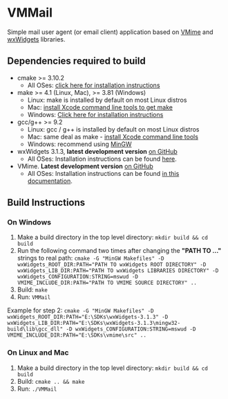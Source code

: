 # VMMail

Simple mail user agent (or email client) application based on [VMime](https://www.vmime.org/) and [wxWidgets](https://www.wxwidgets.org/) libraries.

## Dependencies required to build
* cmake >= 3.10.2
  * All OSes: [click here for installation instructions](https://cmake.org/install/)
* make >= 4.1 (Linux, Mac), >= 3.81 (Windows)
  * Linux: make is installed by default on most Linux distros
  * Mac: [install Xcode command line tools to get make](https://developer.apple.com/xcode/features/)
  * Windows: [Click here for installation instructions](http://gnuwin32.sourceforge.net/packages/make.htm)
* gcc/g++ >= 9.2
  * Linux: gcc / g++ is installed by default on most Linux distros
  * Mac: same deal as make - [install Xcode command line tools](https://developer.apple.com/xcode/features/)
  * Windows: recommend using [MinGW](http://www.mingw.org/)
* wxWidgets 3.1.3, **latest development version** [on GitHub](https://github.com/wxWidgets/wxWidgets/releases/tag/v3.1.3)
  * All OSes: Installation instructions can be found [here](https://wiki.wxwidgets.org/Install).
* VMime. **Latest development version** [on GitHub](https://github.com/kisli/vmime)
  * All OSes: Installation instructions can be found [in this documentation](https://www.vmime.org/public/documentation/book/vmime-book.pdf).

## Build Instructions

### On Windows
1. Make a build directory in the top level directory: `mkdir build && cd build`
2. Run the following command two times after changing the **"PATH TO ..."** strings to real path:
`cmake -G "MinGW Makefiles" -D wxWidgets_ROOT_DIR:PATH="PATH TO wxWidgets ROOT DIRECTORY" -D wxWidgets_LIB_DIR:PATH="PATH TO wxWidgets LIBRARIES DIRECTORY" -D wxWidgets_CONFIGURATION:STRING=mswud -D VMIME_INCLUDE_DIR:PATH="PATH TO VMIME SOURCE DIRECTORY" ..`
3. Build: `make`
4. Run: `VMMail`

Example for step 2: `cmake -G "MinGW Makefiles" -D wxWidgets_ROOT_DIR:PATH="E:\SDKs\wxWidgets-3.1.3" -D wxWidgets_LIB_DIR:PATH="E:\SDKs\wxWidgets-3.1.3\mingw32-build\lib\gcc_dll" -D wxWidgets_CONFIGURATION:STRING=mswud -D VMIME_INCLUDE_DIR:PATH="E:\SDKs\vmime\src" ..`

### On Linux and Mac
1. Make a build directory in the top level directory: `mkdir build && cd build`
2. Build: `cmake .. && make`
3. Run: `./VMMail`

